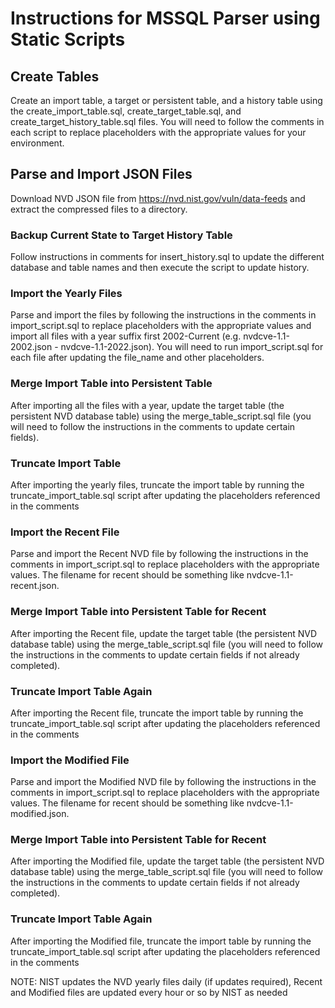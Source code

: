 # Instructions for MSSQL Parser using Static Scripts

## Create Tables
Create an import table, a target or persistent table, and a history table using the create_import_table.sql, create_target_table.sql, and create_target_history_table.sql files. You will need to follow the comments in each script to replace placeholders with the appropriate values for your environment.

## Parse and Import JSON Files
Download NVD JSON file from https://nvd.nist.gov/vuln/data-feeds and extract the compressed files to a directory.

### Backup Current State to Target History Table
Follow instructions in comments for insert_history.sql to update the different database and table names and then execute the script to update history.

### Import the Yearly Files
Parse and import the files by following the instructions in the comments in import_script.sql to replace placeholders with the appropriate values and import all files with a year suffix first 2002-Current (e.g. nvdcve-1.1-2002.json - nvdcve-1.1-2022.json). You will need to run import_script.sql for each file after updating the file_name and other placeholders.

### Merge Import Table into Persistent Table
After importing all the files with a year, update the target table (the persistent NVD database table) using the merge_table_script.sql file (you will need to follow the instructions in the comments to update certain fields).

### Truncate Import Table
After importing the yearly files, truncate the import table by running the truncate_import_table.sql script after updating the placeholders referenced in the comments

### Import the Recent File
Parse and import the Recent NVD file by following the instructions in the comments in import_script.sql to replace placeholders with the appropriate values. The filename for recent should be something like nvdcve-1.1-recent.json.

### Merge Import Table into Persistent Table for Recent
After importing the Recent file, update the target table (the persistent NVD database table) using the merge_table_script.sql file (you will need to follow the instructions in the comments to update certain fields if not already completed).

### Truncate Import Table Again
After importing the Recent file, truncate the import table by running the truncate_import_table.sql script after updating the placeholders referenced in the comments

### Import the Modified File
Parse and import the Modified NVD file by following the instructions in the comments in import_script.sql to replace placeholders with the appropriate values. The filename for recent should be something like nvdcve-1.1-modified.json.

### Merge Import Table into Persistent Table for Recent
After importing the Modified file, update the target table (the persistent NVD database table) using the merge_table_script.sql file (you will need to follow the instructions in the comments to update certain fields if not already completed).

### Truncate Import Table Again
After importing the Modified file, truncate the import table by running the truncate_import_table.sql script after updating the placeholders referenced in the comments

NOTE: NIST updates the NVD yearly files daily (if updates required), Recent and Modified files are updated every hour or so by NIST as needed

